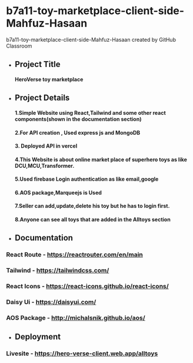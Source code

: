 # b7a11-toy-marketplace-client-side-Mahfuz-Hasaan
b7a11-toy-marketplace-client-side-Mahfuz-Hasaan created by GitHub Classroom

* ## Project Title

  #### HeroVerse toy marketplace

* ## Project Details
  #### 1.Simple Website using React,Tailwind and some other react components(shown in the documentation section)
  #### 2.For API creation , Used express js and MongoDB
  #### 3. Deployed API in vercel
  #### 4.This Website is about online market place of superhero toys as like DCU,MCU,Transformer.
  #### 5.Used firebase Login authentication as like email,google
  #### 6.AOS package,Marqueejs is Used
  #### 7.Seller can add,update,delete his toy but he has to login first.
  #### 8.Anyone can see all toys that are added in the Alltoys section


* ## Documentation

 ### React Route - https://reactrouter.com/en/main
 ### Tailwind - https://tailwindcss.com/
 ### React Icons - https://react-icons.github.io/react-icons/
 ### Daisy Ui - https://daisyui.com/
 ### AOS Package - http://michalsnik.github.io/aos/
###




* ## Deployment

 ### Livesite - https://hero-verse-client.web.app/alltoys

